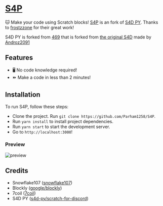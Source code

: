 # [S4P](https://s4d-py.vercel.app/)

🐱 Make your code using Scratch blocks! [S4P](https://s4p.vercel.app/) is an fork of [S4D PY](https://s4d-py.vercel.app/). Thanks to [frostzzone](https://github.com/frostzzone) for their great work!

S4D PY is forked from [469](https://deploy-preview-469--scratch-for-discord.netlify.app) that is forked from [the original S4D](https://scratch-for-discord.netlify.app) made by [Androz2091](https://github.com/Androz2091)

## Features

* 🖥️ No code knowledge required!  
* ⏩ Make a code in less than 2 minutes!  

<!--## Example

![example](./examples/example.png)

<!--## Run On Repl.it

You can run your bot on repl.it. To do so, click the download link at the top right corner of the website. Import these files in your repl.it project, and run the following commands in the "SHELL" tab:
- `npm install`
- `node bot.js` (or hit the Run button)

And you're done!-->

## Installation

To run S4P, follow these steps:

* Clone the project. Run `git clone https://github.com/Parham1258/S4P`.
* Run `yarn install` to install project dependencies.
* Run `yarn start` to start the development server.
* Go to `http://localhost:3000`!

<!--## How to set up your bot

The discord.js guide has [instructions for setting up a bot application](https://discordjs.guide/preparations/setting-up-a-bot-application.html#creating-your-bot). Once you've followed the instructions you can paste the bot token into the "Connect to Discord with token..." block. The next page in the guide shows how to invite the bot to a server.

## Desktop Apps
**[Click Here](https://androz2091.github.io/scratch-for-discord/download/index.html)** to download desktop version of **scratch-for-discord**.

## Android App
**[Google Play Store](https://play.google.com/store/apps/details?id=com.snowflakestudio.scratchfordiscord)**
-->
### Preview
![preview](https://i.imgur.com/UJ2SKlc.png)

## Credits

* Snowflake107 ([snowflake107](https://github.com/Snowflake107))
* Blockly ([google/blockly](https://github.com/google/blockly))
* 7coil ([7coil](https://github.com/7coil))
* S4D PY ([s4d-py/scratch-for-discord](https://github.com/s4d-py/scratch-for-discord))
